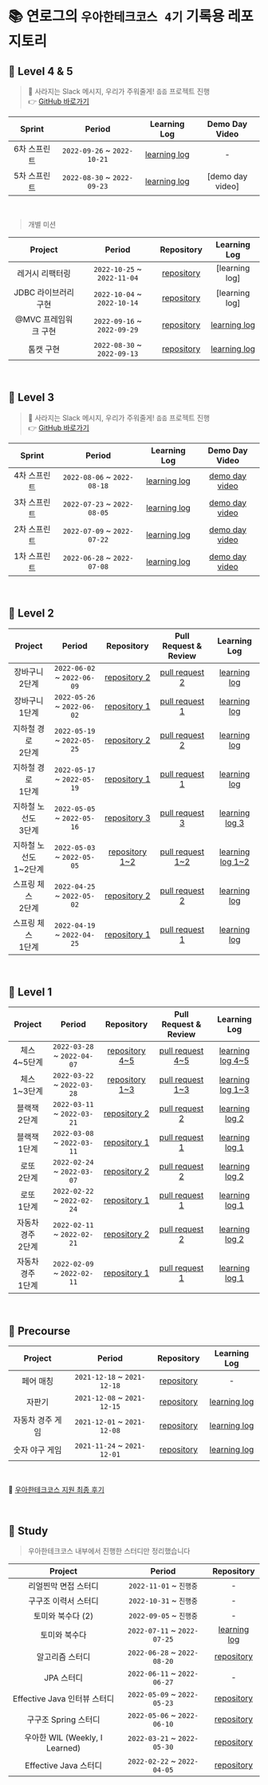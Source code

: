 # 📚 연로그의 `우아한테크코스 4기` 기록용 레포지토리

## 📘 Level 4 & 5

> 🐹 사라지는 Slack 메시지, 우리가 주워줄게! `줍줍` 프로젝트 진행  
> 👉 [GitHub 바로가기](https://github.com/woowacourse-teams/2022-pickpick)

| Sprint | Period | Learning Log | Demo Day Video |
|:-----:|:-----:|:---:|:---:|
|6차 스프린트|`2022-09-26` ~ `2022-10-21`|[learning log](https://yeonyeon.tistory.com/282)|-|
|5차 스프린트|`2022-08-30` ~ `2022-09-23`|[learning log](https://yeonyeon.tistory.com/274)|[demo day video]|

<br/>

> 개별 미션

| Project | Period | Repository | Learning Log |
|:-----:|:-----:|:---:|:---:|
|레거시 리팩터링|`2022-10-25` ~ `2022-11-04`|[repository](https://github.com/yeon-06/jwp-refactoring)|[learning log]|
|JDBC 라이브러리 구현|`2022-10-04` ~ `2022-10-14`|[repository](https://github.com/yeon-06/jwp-dashboard-jdbc)|[learning log]|
|@MVC 프레임워크 구현|`2022-09-16` ~ `2022-09-29`|[repository](https://github.com/yeon-06/jwp-dashboard-mvc)|[learning log](https://yeonyeon.tistory.com/277)|
|톰캣 구현|`2022-08-30` ~ `2022-09-13`|[repository](https://github.com/yeon-06/jwp-dashboard-http)|[learning log](https://yeonyeon.tistory.com/276)|

<br/>

## 📗 Level 3

> 🐹 사라지는 Slack 메시지, 우리가 주워줄게! `줍줍` 프로젝트 진행  
> 👉 [GitHub 바로가기](https://github.com/woowacourse-teams/2022-pickpick)

| Sprint | Period | Learning Log | Demo Day Video |
|:-----:|:-----:|:---:|:---:|
|4차 스프린트|`2022-08-06` ~ `2022-08-18`|[learning log](https://yeonyeon.tistory.com/260)|[demo day video](https://youtu.be/VmXdJLkfBVE)|
|3차 스프린트|`2022-07-23` ~ `2022-08-05`|[learning log](https://yeonyeon.tistory.com/256)|[demo day video](https://youtu.be/LQOhHfKPuC0)|
|2차 스프린트|`2022-07-09` ~ `2022-07-22`|[learning log](https://yeonyeon.tistory.com/252)|[demo day video](https://youtu.be/H6rm16DesPo)|
|1차 스프린트|`2022-06-28` ~ `2022-07-08`|[learning log](https://yeonyeon.tistory.com/248)|[demo day video](https://youtu.be/6rfkFdJCxDw)|

<br/>

## 📒 Level 2

| Project | Period | Repository | Pull Request & Review | Learning Log |
|:-----:|:-----:|:---:|:---:|:---:|
|장바구니 <br> 2단계|`2022-06-02` ~ `2022-06-09`|[repository 2](https://github.com/yeon-06/jwp-shopping-cart/tree/step2)|[pull request 2](https://github.com/woowacourse/jwp-shopping-cart/pull/95)|[learning log](https://yeonyeon.tistory.com/237)|
|장바구니 <br> 1단계|`2022-05-26` ~ `2022-06-02`|[repository 1](https://github.com/yeon-06/jwp-shopping-cart/tree/step1)|[pull request 1](https://github.com/woowacourse/jwp-shopping-cart/pull/31)|[learning log](https://yeonyeon.tistory.com/237)|
|지하철 경로 <br> 2단계|`2022-05-19` ~ `2022-05-25`|[repository 2](https://github.com/yeon-06/atdd-subway-path/tree/step2)|[pull request 2](https://github.com/woowacourse/atdd-subway-path/pull/258)|[learning log](https://yeonyeon.tistory.com/231)|
|지하철 경로 <br> 1단계|`2022-05-17` ~ `2022-05-19`|[repository 1](https://github.com/yeon-06/atdd-subway-path/tree/step1)|[pull request 1](https://github.com/woowacourse/atdd-subway-path/pull/176)|[learning log](https://yeonyeon.tistory.com/231)|
|지하철 노선도 <br> 3단계|`2022-05-05` ~ `2022-05-16`|[repository 3](https://github.com/yeon-06/atdd-subway-map/tree/step2)|[pull request 3](https://github.com/woowacourse/atdd-subway-map/pull/274)|[learning log 3](https://yeonyeon.tistory.com/225)|
|지하철 노선도 <br> 1~2단계|`2022-05-03` ~ `2022-05-05`|[repository 1~2](https://github.com/yeon-06/atdd-subway-map/tree/step1)|[pull request 1~2](https://github.com/woowacourse/atdd-subway-map/pull/190)|[learning log 1~2](https://yeonyeon.tistory.com/225)|
|스프링 체스 <br> 2단계|`2022-04-25` ~ `2022-05-02`|[repository 2](https://github.com/yeon-06/jwp-chess/tree/step2)|[pull request 2](https://github.com/woowacourse/jwp-chess/pull/422)|[learning log](https://yeonyeon.tistory.com/222)|
|스프링 체스 <br> 1단계|`2022-04-19` ~ `2022-04-25`|[repository 1](https://github.com/yeon-06/jwp-chess/tree/step1)|[pull request 1](https://github.com/woowacourse/jwp-chess/pull/331)|[learning log](https://yeonyeon.tistory.com/222)|

<br>

## 📙 Level 1

| Project | Period | Repository | Pull Request & Review | Learning Log |
|:-----:|:-----:|:---:|:---:|:---:|
|체스 <br> 4~5단계|`2022-03-28` ~ `2022-04-07`|[repository 4~5](https://github.com/yeon-06/java-chess/tree/step2)|[pull request 4~5](https://github.com/woowacourse/java-chess/pull/366)|[learning log 4~5](https://yeonyeon.tistory.com/216)|
|체스 <br> 1~3단계|`2022-03-22` ~ `2022-03-28`|[repository 1~3](https://github.com/yeon-06/java-chess/tree/step1)|[pull request 1~3](https://github.com/woowacourse/java-chess/pull/297)|[learning log 1~3](https://yeonyeon.tistory.com/212)|
|블랙잭 <br> 2단계|`2022-03-11` ~ `2022-03-21`|[repository 2](https://github.com/yeon-06/java-blackjack/tree/step2)|[pull request 2](https://github.com/woowacourse/java-blackjack/pull/321)|[learning log 2](https://yeonyeon.tistory.com/209)|
|블랙잭 <br> 1단계|`2022-03-08` ~ `2022-03-11`|[repository 1](https://github.com/yeon-06/java-blackjack/tree/step1)|[pull request 1](https://github.com/woowacourse/java-blackjack/pull/220)|[learning log 1](https://yeonyeon.tistory.com/207)|
|로또 <br> 2단계|`2022-02-24` ~ `2022-03-07`|[repository 2](https://github.com/yeon-06/java-lotto/tree/step2)|[pull request 2](https://github.com/woowacourse/java-lotto/pull/454)|[learning log 2](https://yeonyeon.tistory.com/201)|
|로또 <br> 1단계|`2022-02-22` ~ `2022-02-24`|[repository 1](https://github.com/yeon-06/java-lotto/tree/step1)|[pull request 1](https://github.com/woowacourse/java-lotto/pull/391)|[learning log 1](https://yeonyeon.tistory.com/197)|
|자동차 경주 <br> 2단계|`2022-02-11` ~ `2022-02-21`|[repository 2](https://github.com/yeon-06/java-racingcar/tree/step3)|[pull request 2](https://github.com/woowacourse/java-racingcar/pull/419)|[learning log 2](https://yeonyeon.tistory.com/193)|
|자동차 경주 <br> 1단계|`2022-02-09` ~ `2022-02-11`|[repository 1](https://github.com/yeon-06/java-racingcar/tree/step2)|[pull request 1](https://github.com/woowacourse/java-racingcar/pull/274)|[learning log 1](https://yeonyeon.tistory.com/189)|

<br>

## 📕 Precourse

| Project | Period | Repository | Learning Log |
|:---:|:---:|:---:|:---:|
|페어 매칭|`2021-12-18` ~ `2021-12-18`|[repository](https://github.com/yeon-06/java-pairmatching-precourse/tree/siyeon)|-|
|자판기|`2021-12-08` ~ `2021-12-15`|[repository](https://github.com/yeon-06/java-vendingmachine-precourse/tree/siyeon)|[learning log](https://yeonyeon.tistory.com/172)|
|자동차 경주 게임|`2021-12-01` ~ `2021-12-08`|[repository](https://github.com/yeon-06/java-racingcar-precourse/tree/siyeon)|[learning log](https://yeonyeon.tistory.com/170)|
|숫자 야구 게임|`2021-11-24` ~ `2021-12-01`|[repository](https://github.com/yeon-06/java-baseball-precourse/tree/siyeon)|[learning log](https://yeonyeon.tistory.com/165)|

<br>

📑 [우아한테크코스 지원 최종 후기](https://yeonyeon.tistory.com/176)

<br/>

## 📔 Study

> 우아한테크코스 내부에서 진행한 스터디만 정리했습니다

| Project | Period | Repository |
|:---:|:---:|:---:|
|리얼찐막 면접 스터디|`2022-11-01` ~ `진행중`|-|
|구구조 이력서 스터디|`2022-10-31` ~ `진행중`|-|
|토미와 북수다 (2)|`2022-09-05` ~ `진행중`|-|
|토미와 북수다|`2022-07-11` ~ `2022-07-25`|[learning log](https://yeonyeon.tistory.com/255)|
|알고리즘 스터디|`2022-06-28` ~ `2022-08-20`|[repository](https://github.com/woowacourse-study/2022-lv3-algorithm-study)|
|JPA 스터디|`2022-06-11` ~ `2022-06-27`|-|
|Effective Java 인터뷰 스터디|`2022-05-09` ~ `2022-05-23`|[repository](https://github.com/woowacourse-study/2022-lv2-effective-java-interview)|
|구구조 Spring 스터디|`2022-05-06` ~ `2022-06-10`|[repository](https://github.com/woowacourse-study/2022-gugu-spring-study)|
|우아한 WIL (Weekly, I Learned)|`2022-03-21` ~ `2022-05-30`|[repository](https://github.com/woowacourse-study/2022-woowahan-wil)|
|Effective Java 스터디|`2022-02-22` ~ `2022-04-05`|[repository](https://github.com/woowacourse-study/2022-effective-java)|
